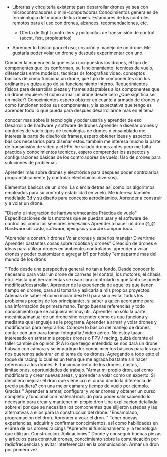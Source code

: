 - Librerias y circuiteria existente para desarrollar drones ya sea con
microcontroladores o mini-computadoras Conocimientos generales de terminologia
del mundo de los drones. Estandares de los controles remotos para el uso con
drones, alcances, recomendaciones, etc.

  - Oferta de flight controllers y protocolos de transmisión de control (accst, fsst, propietarios)

- Aprender lo básico para el uso, creación y manejo de un drone. Me gustaría poder volar un drone y después experimentar con uno.

Conocer la manera en la que estan compuestos los drones, el tipo de componentes que los conforman, su funcionamiento, tecnicas de vuelo, diferencias entre modelos, técnicas de fotografias video.
conceptos basicos de como funciona un drone, que tipo de componentes son los ordinarios y quiza algo de su funcionamiento interno.
Requerimientos físicos para desarrollar piezas y frames adaptables a los componentes que un drone requiere.
El como armar un drone desde cero
¿Que significa ser un maker?
Conocimientos espero obtener en cuanto a armado de drones y como funcionan todos sus componentes, y la expectativa que tengo es aprender todo lo que pueda para después desarrollarme mas en el tema

conocer mas sobre la tecnologia y poder usarla y aprender de eso
Desarrollo de hardware y software de drones
Aprender a diseñar drones y controles de vuelo
tipos de tecnologias de drones y ensamblado
me interesa la parte de diseño de frames, espero obtener ideas y aspectos básicos necesarios para diseñar estos. también me interesa mucho la parte de transmisión de vídeo y el FPV. he volado drones antes pero me falta practica y conocimientos técnicos, espero comprender los aspectos y configuraciones básicas de los controladores de vuelo.
Uso de drones para soluciones de problemas

Aprender más sobre drones y electrónica para después poder controlarlos programáticamente (y controlar electrónicos diversos).

Elementos básicos de un dron. La ciencia detrás así como los algoritmos empleados para su control y estabilidad en vuelo. Me interesa también modelado 3d y su diseño para concepto aerodinámico.
Aprender a construir y a volar un drone.


"Diseño e integración de hardware/mecánica
Práctica de vuelo"
Especificaciones de los motores que se puedan usar y el software de control asi como los sensores necesarios
Aprender a hacer un dron @_@
Hardware utilizado, software, ejemplos y donde comprar todo.

"Aprender a construir drones
Volar drones y saberlos manejar
Divertirme
Aprender bastantes cosas sobre robótica y drones"
Creación de drones e ideas para utilizar drones en ambientes controlados.
aprender a volar drones y poder customizar o agregar IoT por hobby
"empaparme mas del mundo de los drons

"
Todo desde una perspectiva general, no tan a fondo. Desde conocer lo necesario para volar un drone de carreras (el control, los motores, el chasis, etc). Hasta qué herramientas se usan para controlarlo y qué tanto se puede modificar/desarrollar.
Aprender de la experiencia de aquellos que tienen tiempo en drones, para así tomarla y aplicarla a mis propios proyectos. Ademas de saber el como iniciar desde 0 para sino evitar todos los problemas propios de los principiantes, si saber a quien acercarme para una información de primera mano.
Tengo buenas referencias y todo conocimiento que se adquiera es muy útil.
Aprender no sólo la parte mecánica/manual de un drone sino entender cómo es que funciona y mediante que lenguaje se le programa.
Aprender a armar y volar drones y  modificarlos para mejorarlos.
Conocer lo básico del manejo de drones, contar con uno para tomar fotografía / video aéreo. No estoy taaan interesado en armar mis propios drones o FPV / racing, quizá durante el taller cambie de opinión :P
A lo que tengo entendido se nos dará un drone hubsan con cámara y se impartirán los conocimientos básicos para los que nos queremos adentrar en el tema de los drones. Agregando a todo esto el toque de racing lo cual es un tema que me agrada bastante sin hacer referencia a los drones.
El funcionamiento de los drones, costos, limitaciones, oportunidades de trabajo.
"Armar mi propio dron, asi como modificarlo y crear nuevas areas, y aprender a volar como un experto.
Si decidiera mejorar el dron que viene con el curso dando la diferencia de precio pudiera? con una mejor cámara y tiempo de vuelo por ejemplo.
Gracias
"
Aprender a armar, configurar y volar drones y obtener un curso completo y funcional con material incluido para poder salir sabiendo lo necesario para crear y mantener mi propio dron
Una explicacion detallada sobre el por que se necesitan los componentes que elijieron ustedes y las alternativas a ellos para la construccion del drone.
"Ensamblado, programación del dron. Aprender a volar el dron.
"
Tener nuevas experiencias, adquirir y confirmar conocimientos, así como habilidades en el área de los drones raicings
"Aprender el funcionamiento y la tecnología que utilizan.
Construcción.
Aplicaciones."
Donde y conseguir buenas piezas y articulos para construir drones, conocimiento sobre la comunicación por radiofrecuencias y evitar interferencias en la comunicación. Armar un dron por primera vez.
































